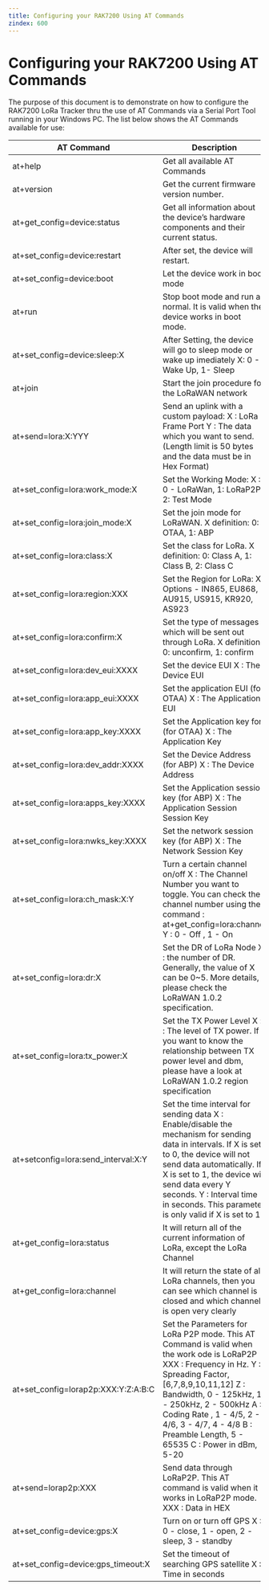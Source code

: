 ```yaml
---
title: Configuring your RAK7200 Using AT Commands
zindex: 600
---
```

# Configuring your RAK7200 Using AT Commands

The purpose of this document is to demonstrate on how to configure the RAK7200 LoRa Tracker thru the use of AT Commands via a Serial Port Tool running in your Windows PC. The list below shows the AT Commands available for use:

| AT Command | Description |
| --- | --- |
| at+help | Get all available AT Commands |
| at+version | Get the current firmware version number. |
| at+get_config=device:status | Get all information about the device’s hardware components and their current status. |
| at+set_config=device:restart | 	After set, the device will restart. |
| at+set_config=device:boot | Let the device work in boot mode |
| at+run | Stop boot mode and run as normal. It is valid when the device works in boot mode. |
| at+set_config=device:sleep:X | After Setting, the device will go to sleep mode or wake up imediately X: 0 - Wake Up, 1- Sleep |
| at+join	| Start the join procedure for the LoRaWAN network |
| at+send=lora:X:YYY	| Send an uplink with a custom payload: X : LoRa Frame Port Y : The data which you want to send. (Length limit is 50 bytes and the data must be in Hex Format)|
| at+set_config=lora:work_mode:X	| Set the Working Mode: X :  0 - LoRaWan, 1: LoRaP2P,  2: Test Mode |
| at+set_config=lora:join_mode:X | Set the join mode for LoRaWAN. X definition: 0: OTAA, 1: ABP |
| at+set_config=lora:class:X	| Set the class for LoRa. X definition: 0: Class A, 1: Class B, 2: Class C |
| at+set_config=lora:region:XXX	| Set the Region for LoRa: X : Options - IN865, EU868, AU915, US915, KR920, AS923 |
| at+set_config=lora:confirm:X	| Set the type of messages which will be sent out through LoRa. X definition: 0: unconfirm, 1: confirm |
| at+set_config=lora:dev_eui:XXXX	| Set the device EUI X : The Device EUI |
| at+set_config=lora:app_eui:XXXX	| Set the application EUI (for OTAA) X : The Application EUI |
| at+set_config=lora:app_key:XXXX	| Set the Application key for (for OTAA) X : The Application Key |
| at+set_config=lora:dev_addr:XXXX	| Set the Device Address (for ABP) X : The Device Address |
| at+set_config=lora:apps_key:XXXX	| Set the Application session key (for ABP) X : The Application Session Session Key |
| at+set_config=lora:nwks_key:XXXX	| Set the network session key (for ABP) X : The Network Session Key |
| at+set_config=lora:ch_mask:X:Y	| Turn a certain channel on/off X : The Channel Number you want to toggle. You can check the channel number using the command : at+get_config=lora:channel Y : 0 - Off , 1 - On |
| at+set_config=lora:dr:X	| Set the DR of LoRa Node X : the number of DR. Generally, the value of X can be 0~5. More details, please check the LoRaWAN 1.0.2 specification. |
| at+set_config=lora:tx_power:X	| Set the TX Power Level X : : The level of TX power. If you want to know the relationship between TX power level and dbm, please have a look at LoRaWAN 1.0.2 region specification  |
| at+setconfig=lora:send_interval:X:Y	| Set the time interval for sending data X : Enable/disable the mechanism for sending data in intervals. If X is set to 0, the device will not send data automatically. If X is set to 1, the device will send data every Y seconds. Y : Interval time in seconds. This parameter is only valid if X is set to 1.  |
| at+get_config=lora:status	| It will return all of the current information of LoRa, except the LoRa Channel |
| at+get_config=lora:channel	| It will return the state of all LoRa channels, then you can see which channel is closed and which channel is open very clearly |
| at+set_config=lorap2p:XXX:Y:Z:A:B:C	| Set the Parameters for LoRa P2P mode. This AT Command is valid when the work ode is LoRaP2P XXX : Frequency in Hz. Y : Spreading Factor, [6,7,8,9,10,11,12] Z : Bandwidth, 0 - 125kHz, 1 - 250kHz, 2 - 500kHz A : Coding Rate , 1 - 4/5, 2 - 4/6, 3 - 4/7, 4 - 4/8 B : Preamble Length, 5 - 65535 C : Power in dBm, 5-20 |
| at+send=lorap2p:XXX	| Send data through LoRaP2P. This AT command is valid when it works in LoRaP2P mode. XXX : Data in HEX |
| at+set_config=device:gps:X	| Turn on or turn off GPS X : 0 - close, 1 - open, 2 - sleep, 3 - standby |
| at+set_config=device:gps_timeout:X	| Set the timeout of searching GPS satellite X : Time in seconds |